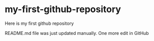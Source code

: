 # my-first-github-repository
Here is my first github repository

README.md file was just updated manually. One more edit in GitHub

